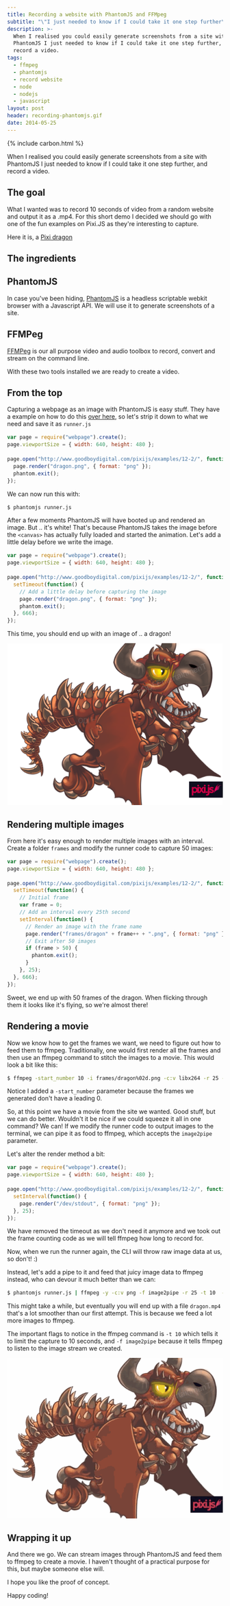 ```yaml
---
title: Recording a website with PhantomJS and FFMpeg
subtitle: "\"I just needed to know if I could take it one step further\""
description: >-
  When I realised you could easily generate screenshots from a site with
  PhantomJS I just needed to know if I could take it one step further, and
  record a video.
tags:
  - ffmpeg
  - phantomjs
  - record website
  - node
  - nodejs
  - javascript
layout: post
header: recording-phantomjs.gif
date: 2014-05-25
---
```


{% include carbon.html %}

When I realised you could easily generate screenshots from a site with PhantomJS I just needed to know if I could take it one step further, and record a video.

## The goal

What I wanted was to record 10 seconds of video from a random website and output it as a .mp4\. For this short demo I decided we should go with one of the fun examples on Pixi.JS as they're interesting to capture.

Here it is, a [Pixi dragon](http://www.goodboydigital.com/pixijs/examples/12-2/)

## The ingredients

## PhantomJS

In case you've been hiding, [PhantomJS](http://phantomjs.org/) is a headless scriptable webkit browser with a Javascript API. We will use it to generate screenshots of a site.

## FFMPeg

[FFMPeg](http://www.ffmpeg.org/) is our all purpose video and audio toolbox to record, convert and stream on the command line.

With these two tools installed we are ready to create a video.

<!-- Rectangle Ad -->

<!-- <center>
<ins class="adsbygoogle"
     style="display:inline-block;width:336px;height:280px"
     data-ad-client="ca-pub-0534492338431642"
     data-ad-slot="3199566305"></ins>
</center>
<script>
(adsbygoogle = window.adsbygoogle || []).push({});
</script> -->

## From the top

Capturing a webpage as an image with PhantomJS is easy stuff. They have a example on how to do this [over here](https://github.com/ariya/phantomjs/blob/master/examples/technews.js), so let's strip it down to what we need and save it as `runner.js`

```javascript
var page = require("webpage").create();
page.viewportSize = { width: 640, height: 480 };

page.open("http://www.goodboydigital.com/pixijs/examples/12-2/", function() {
  page.render("dragon.png", { format: "png" });
  phantom.exit();
});
```

We can now run this with:

```bash
$ phantomjs runner.js
```

After a few moments PhantomJS will have booted up and rendered an image. But .. it's white! That's because PhantomJS takes the image before the `<canvas>` has actually fully loaded and started the animation. Let's add a little delay before we write the image.

```javascript
var page = require("webpage").create();
page.viewportSize = { width: 640, height: 480 };

page.open("http://www.goodboydigital.com/pixijs/examples/12-2/", function() {
  setTimeout(function() {
    // Add a little delay before capturing the image
    page.render("dragon.png", { format: "png" });
    phantom.exit();
  }, 666);
});
```

This time, you should end up with an image of .. a dragon!

![Pixi Dragon](/images/screenshots/dragon01.png)

## Rendering multiple images

From here it's easy enough to render multiple images with an interval. Create a folder `frames` and modify the runner code to capture 50 images:

```javascript
var page = require("webpage").create();
page.viewportSize = { width: 640, height: 480 };

page.open("http://www.goodboydigital.com/pixijs/examples/12-2/", function() {
  setTimeout(function() {
    // Initial frame
    var frame = 0;
    // Add an interval every 25th second
    setInterval(function() {
      // Render an image with the frame name
      page.render("frames/dragon" + frame++ + ".png", { format: "png" });
      // Exit after 50 images
      if (frame > 50) {
        phantom.exit();
      }
    }, 25);
  }, 666);
});
```

Sweet, we end up with 50 frames of the dragon. When flicking through them it looks like it's flying, so we're almost there!

## Rendering a movie

Now we know how to get the frames we want, we need to figure out how to feed them to ffmpeg. Traditionally, one would first render all the frames and then use an ffmpeg command to stitch the images to a movie. This would look a bit like this:

```bash
$ ffmpeg -start_number 10 -i frames/dragon%02d.png -c:v libx264 -r 25 -pix_fmt yuv420p out.mp4
```

Notice I added a `-start_number` parameter because the frames we generated don't have a leading 0.

So, at this point we have a movie from the site we wanted. Good stuff, but we can do better. Wouldn't it be nice if we could squeeze it all in one command? We can! If we modify the runner code to output images to the terminal, we can pipe it as food to ffmpeg, which accepts the `image2pipe` parameter.

Let's alter the render method a bit:

```javascript
var page = require("webpage").create();
page.viewportSize = { width: 640, height: 480 };

page.open("http://www.goodboydigital.com/pixijs/examples/12-2/", function() {
  setInterval(function() {
    page.render("/dev/stdout", { format: "png" });
  }, 25);
});
```

We have removed the timeout as we don't need it anymore and we took out the frame counting code as we will tell ffmpeg how long to record for.

Now, when we run the runner again, the CLI will throw raw image data at us, so don't! :)

Instead, let's add a pipe to it and feed that juicy image data to ffmpeg instead, who can devour it much better than we can:

```bash
$ phantomjs runner.js | ffmpeg -y -c:v png -f image2pipe -r 25 -t 10  -i - -c:v libx264 -pix_fmt yuv420p -movflags +faststart dragon.mp4
```

This might take a while, but eventually you will end up with a file `dragon.mp4` that's a lot smoother than our first attempt. This is because we feed a lot more images to ffmpeg.

The important flags to notice in the ffmpeg command is `-t 10` which tells it to limit the capture to 10 seconds, and `-f image2pipe` because it tells ffmpeg to listen to the image stream we created.

![Pixi Dragon](/images/screenshots/dragon.gif)

## Wrapping it up

And there we go. We can stream images through PhantomJS and feed them to ffmpeg to create a movie. I haven't thought of a practical purpose for this, but maybe someone else will.

I hope you like the proof of concept.

Happy coding!
